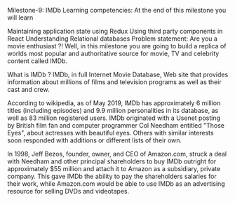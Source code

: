 Milestone-9: IMDb
Learning competencies:
At the end of this milestone you will learn

Maintaining application state using Redux
Using third party components in React
Understanding Relational databases
Problem statement:
Are you a movie enthusiast ?! Well, in this milestone you are going to build a replica of worlds most popular and authoritative source for movie, TV and celebrity content called IMDb.

What is IMDb ?
IMDb, in full Internet Movie Database, Web site that provides information about millions of films and television programs as well as their cast and crew.

According to wikipedia, as of May 2019, IMDb has approximately 6 million titles (including episodes) and 9.9 million personalities in its database, as well as 83 million registered users.
IMDb originated with a Usenet posting by British film fan and computer programmer Col Needham entitled "Those Eyes", about actresses with beautiful eyes. Others with similar interests soon responded with additions or different lists of their own.

In 1998, Jeff Bezos, founder, owner, and CEO of Amazon.com, struck a deal with Needham and other principal shareholders to buy IMDb outright for approximately $55 million and attach it to Amazon as a subsidiary, private company. This gave IMDb the ability to pay the shareholders salaries for their work, while Amazon.com would be able to use IMDb as an advertising resource for selling DVDs and videotapes.